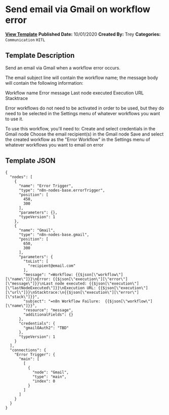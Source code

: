 # Send email via Gmail on workflow error

**[View Template](https://n8n.io/workflows/696-/)**  **Published Date:** 10/01/2020  **Created By:** Trey  **Categories:** `Communication` `HITL`  

## Template Description



Send an email via Gmail when a workflow error occurs.

The email subject line will contain the workflow name; the message body will contain the following information:

Workflow name
Error message
Last node executed
Execution URL
Stacktrace

Error workflows do not need to be activated in order to be used, but they do need to be selected in the Settings menu of whatever workflows you want to use it.

To use this workflow, you'll need to:
Create and select credentials in the Gmail node
Choose the email recipient(s) in the Gmail node
Save and select the created workflow as the "Error Workflow" in the Settings menu of whatever workflows you want to email on error

## Template JSON

```
{
  "nodes": [
    {
      "name": "Error Trigger",
      "type": "n8n-nodes-base.errorTrigger",
      "position": [
        450,
        300
      ],
      "parameters": {},
      "typeVersion": 1
    },
    {
      "name": "Gmail",
      "type": "n8n-nodes-base.gmail",
      "position": [
        650,
        300
      ],
      "parameters": {
        "toList": [
          "recipient@email.com"
        ],
        "message": "=Workflow: {{$json[\"workflow\"][\"name\"]}}\nError: {{$json[\"execution\"][\"error\"][\"message\"]}}\nLast node executed: {{$json[\"execution\"][\"lastNodeExecuted\"]}}\nExecution URL: {{$json[\"execution\"][\"url\"]}}\nStacktrace:\n{{$json[\"execution\"][\"error\"][\"stack\"]}}",
        "subject": "=n8n Workflow Failure:  {{$json[\"workflow\"][\"name\"]}}",
        "resource": "message",
        "additionalFields": {}
      },
      "credentials": {
        "gmailOAuth2": "TBD"
      },
      "typeVersion": 1
    }
  ],
  "connections": {
    "Error Trigger": {
      "main": [
        [
          {
            "node": "Gmail",
            "type": "main",
            "index": 0
          }
        ]
      ]
    }
  }
}
```
